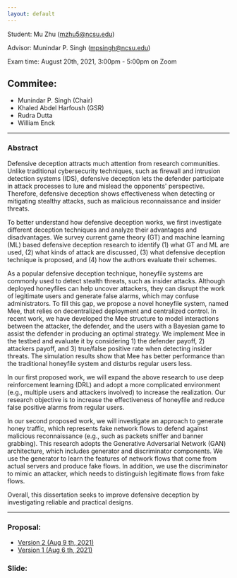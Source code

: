 ```yaml
---
layout: default
---
```


Student: Mu Zhu (mzhu5@ncsu.edu)

Advisor: Munindar P. Singh (mpsingh@ncsu.edu)

Exam time: August 20th, 2021, 3:00pm - 5:00pm on Zoom

## Commitee:
- Munindar P. Singh (Chair)
- Khaled Abdel Harfoush (GSR)
- Rudra Dutta
- William Enck

<hr />

### Abstract

Defensive deception attracts much attention from research communities. Unlike traditional cybersecurity techniques, such as firewall and intrusion detection systems (IDS), defensive deception lets the defender participate in attack processes to lure and mislead the opponents' perspective. Therefore, defensive deception shows effectiveness when detecting or mitigating stealthy attacks, such as malicious reconnaissance and insider threats.

To better understand how defensive deception works, we first investigate different deception techniques and analyze their advantages and disadvantages. We survey current game theory (GT) and machine learning (ML) based defensive deception research to identify (1) what GT and ML are used, (2) what kinds of attack are discussed, (3) what defensive deception technique is proposed, and (4) how the authors evaluate their schemes.

As a popular defensive deception technique, honeyfile systems are commonly used to detect stealth threats, such as insider attacks. Although deployed honeyfiles can help uncover attackers, they can disrupt the work of legitimate users and generate false alarms, which may confuse administrators. To fill this gap, we propose a novel honeyfile system, named Mee, that relies on decentralized deployment and centralized control. 
In recent work, we have developed the Mee structure to model interactions between the attacker, the defender, and the users with a Bayesian game to assist the defender in producing an optimal strategy. 
We implement Mee in the testbed and evaluate it by considering 1) the defender payoff, 2) attackers payoff, and 3) true/false positive rate when detecting insider threats. The simulation results show that Mee has better performance than the traditional honeyfile system and disturbs regular users less.

In our first proposed work, we will expand the above research to use deep reinforcement learning (DRL) and adopt a more complicated environment (e.g., multiple users and attackers involved) to increase the realization.
Our research objective is to increase the effectiveness of honeyfile and reduce false positive alarms from regular users.

In our second proposed work, we will investigate an approach to generate honey traffic, which represents fake network flows to defend against malicious reconnaissance (e.g., such as packets sniffer and banner grabbing). This research adopts the Generative Adversarial Network (GAN) architecture, which includes generator and discriminator components. We use the generator to learn the features of network flows that come from actual servers and produce fake flows. In addition, we use the discriminator to mimic an attacker, which needs to distinguish legitimate flows from fake flows. 

Overall, this dissertation seeks to improve defensive deception by investigating reliable and practical designs.

<hr />

### Proposal:
- [Version 2 (Aug 9 th, 2021)](./oral_proposal/second_version.pdf)
- [Version 1 (Aug 6 th, 2021)](./oral_proposal/first_version.pdf)

### Slide:

